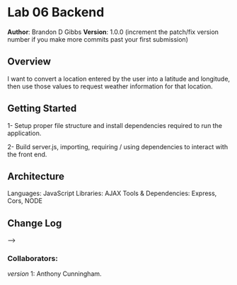 # Lab 06 Backend

**Author**: Brandon D Gibbs
**Version**: 1.0.0 (increment the patch/fix version number if you make more commits past your first submission)

## Overview
<!-- Provide a high level overview of what this application is and why you are building it, beyond the fact that it's an assignment for this class. (i.e. What's your problem domain?) -->
I want to convert a location entered by the user into a latitude and longitude, then use those values to request weather information for that location.

## Getting Started
<!-- What are the steps that a user must take in order to build this app on their own machine and get it running? -->
1- Setup proper file structure and install dependencies required to run the application.

2- Build server.js, importing, requiring / using dependencies to interact with the front end.


## Architecture
<!-- Provide a detailed description of the application design. What technologies (languages, libraries, etc) you're using, and any other relevant design information. -->
Languages: JavaScript
Libraries: AJAX
Tools & Dependencies: Express, Cors, NODE

## Change Log
<!-- Use this area to document the iterative changes made to your application as each feature is successfully implemented. Use time stamps. Here's an examples:

01-01-2001 4:59pm - Application now has a fully-functional express server, with a GET route for the location resource.

## Credits and Collaborations
<!-- Give credit (and a link) to other people or resources that helped you build this application. -->
-->

### Collaborators:
_version_ 1: Anthony Cunningham.